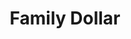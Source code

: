 ---
title: "Family Dollar"
url: /reynoldsburg/family-dollar-east-main-street/
shop: variety store
---